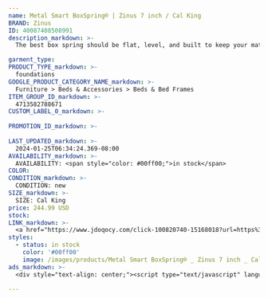 ```yaml
---
name: Metal Smart BoxSpring® | Zinus 7 inch / Cal King
BRAND: Zinus
ID: 40087408508991
description_markdown: >-
  The best box spring should be flat, level, and built to keep your mattress in tiptop shape; and that’s just what the Smart BoxSpring® does! With its reliable steel structure, you can rest assured that your mattress will be sitting pretty. With different thicknesses to choose from, you can pick the one you need to customize the height of the bed. Bed frame sold separately

garment_type:
PRODUCT_TYPE_markdown: >-
  foundations
GOOGLE_PRODUCT_CATEGORY_NAME_markdown: >-
  Furniture > Beds & Accessories > Beds & Bed Frames
ITEM_GROUP_ID_markdown: >-
  4713582788671
CUSTOM_LABEL_0_markdown: >-
  
PROMOTION_ID_markdown: >-
  
LAST_UPDATED_markdown: >-
  2024-01-25T06:34:24.369-08:00
AVAILABILITY_markdown: >-
  AVAILABILITY: <span style="color: #00ff00;">in stock</span>
COLOR:
CONDITION_markdown: >-
  CONDITION: new
SIZE_markdown: >-
  SIZE: Cal King
price: 244.99 USD
stock: 
LINK_markdown: >-
  <a href="https://www.jdoqocy.com/click-100820740-15168018?url=https%3A%2F%2Fwww.zinus.com%2Fproducts%2Fsmart-metal-box-spring%3Fvariant%3D40087408508991" target="_blank" style="display: inline-block; padding: 10px 20px; font-size: 16px; text-align: center; text-decoration: none; cursor: pointer; border: 1px solid #3498db; color: #3498db; background-color: #fff; border-radius: 5px; transition: background-color 0.3s;">Go to Product</a>
styles:
  - status: in stock
    color: '#00ff00'
    image: /images/products/Metal Smart BoxSpring® _ Zinus 7 inch _ Cal King/OLB-ABS_5Q01-min.jpg
ads_markdown: >-
  <div style="text-align: center;"><script type="text/javascript" language="javascript" src="https://www.kqzyfj.com/placeholder-53972243?target=_top&mouseover=N"></script></div>

---
```

